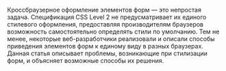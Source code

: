 Кроссбраузерное оформление элементов форм — это непростая задача. Спецификация
CSS Level 2 не предусматривает их единого стилевого оформления, предоставляя
производителям браузеров возможность самостоятельно определять стили по
умолчанию. Тем не менее, некоторые веб-разработчики реализовали и описали
способы приведения элементов форм к единому виду в разных браузерах. Данная статья
описывает проблемы, возникающие при стилизации форм, и объясняет возможные
способы их решения.
